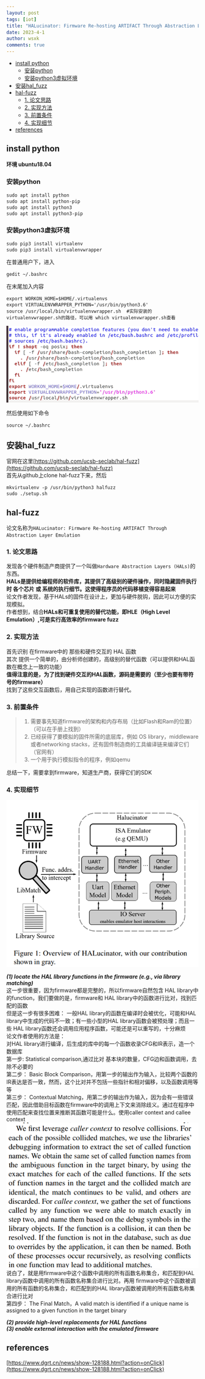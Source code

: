 ```yaml
---
layout: post
tags: [iot]
title: "HALucinator: Firmware Re-hosting ARTIFACT Through Abstraction Layer Emulation"
date: 2023-4-1
author: wsxk
comments: true
---
```


- [install python](#install-python)
  - [安装python](#安装python)
  - [安装python3虚拟环境](#安装python3虚拟环境)
- [安装hal\_fuzz](#安装hal_fuzz)
- [hal-fuzz](#hal-fuzz)
  - [1. 论文思路](#1-论文思路)
  - [2. 实现方法](#2-实现方法)
  - [3. 前置条件](#3-前置条件)
  - [4. 实现细节](#4-实现细节)
- [references](#references)


## install python<br>
**环境 ubuntu18.04**<br>
### 安装python<br>

    sudo apt install python
    sudo apt install python-pip
    sudo apt install python3
    sudo apt install python3-pip

### 安装python3虚拟环境<br>

    sudo pip3 install virtualenv
    sudo pip3 install virtualenvwrapper

在普通用户下，进入

    gedit ~/.bashrc

在末尾加入内容

    export WORKON_HOME=$HOME/.virtualenvs
    export VIRTUALENVWRAPPER_PYTHON='/usr/bin/python3.6'
    source /usr/local/bin/virtualenvwrapper.sh  #实际安装的virtualenvwrapper.sh的路径，可以用 which virtualenvwrapper.sh查看

![](https://raw.githubusercontent.com/wsxk/wsxk_pictures/main/2023-2-18-reverse/20230401132130.png)

然后使用如下命令

    source ~/.bashrc


## 安装hal_fuzz<br>
官网在这里[https://github.com/ucsb-seclab/hal-fuzz](https://github.com/ucsb-seclab/hal-fuzz)<br>
首先从github上clone hal-fuzz下来，然后<br>

    mkvirtualenv -p /usr/bin/python3 halfuzz
    sudo ./setup.sh

## hal-fuzz<br>
论文名称为`HALucinator: Firmware Re-hosting ARTIFACT
Through Abstraction Layer Emulation`<br>
### 1. 论文思路<br>
发现各个硬件制造产商提供了一个叫做`Hardware Abstraction Layers (HALs)`的东西。<br>
**HALs是提供给编程师的软件库，其提供了高级别的硬件操作，同时隐藏固件执行时 各个芯片 或 系统的执行细节。这使得程序员的代码移植变得容易起来**<br>
论文作者发现，基于HALs的固件在设计上，更加与硬件脱钩，因此可以方便的实现模拟。<br>
作者想到，结合**HALs和可重复使用的替代功能，即HLE（High Level Emulation）,可是实行高效率的firmware fuzz**<br>
### 2. 实现方法<br>
首先识别 在firmware中的 那些和硬件交互的 HAL 函数<br>
其次 提供一个简单的，由分析师创建的，高级别的替代函数（可以提供和HAL函数在概念上一致的功能）<br>
**值得注意的是，为了找到硬件交互的HAL函数，源码是需要的（至少也要有带符号的firmware）**<br>
找到了这些交互函数后，用自己实现的函数进行替代。<br>

### 3. 前置条件<br>
> 1. 需要事先知道firmware的架构和内存布局（比如Flash和Ram的位置）（可以在手册上找到）
> 2. 已经获得了要模拟的固件所需的底层库，例如 OS library，middleware或者networking stacks，还有固件制造商的工具编译链来编译它们（官网有）
> 3. 一个用于执行模拟指令的程序，例如qemu

总结一下，需要拿到firmware，知道生产商，获得它们的SDK<br>

### 4. 实现细节<br>
![](https://raw.githubusercontent.com/wsxk/wsxk_pictures/main/2023-2-18-reverse/20230417125459.png)


***(1) locate the HAL library functions in the firmware (e.g., via library matching)*** <br>
这一步很重要，因为firmware都是完整的，所以firmware自然包含 HAL library中的function，我们要做的是，firmware和 HAL library中的函数进行比对，找到匹配的函数<br>
但是这一步有很多困难： 一般HAL library的函数在编译时会被优化，可能和HAL library中生成的代码不一致；有一些小型的HAL library函数会被预处理；而且一些 HAL library函数还会调用应用程序函数，可能还是可以重写的，十分麻烦<br>
论文作者使用的方法是：<br>
对HAL library进行编译，后生成的库中的每一个函数收录CFG和IR表示，造一个数据库<br>
第一步:  Statistical comparison,通过比对 基本块的数量，CFG边和函数调用，去除不必要的<br>
第二步： Basic Block Comparison，用第一步的输出作为输入，比较两个函数的IR表达是否一致，然而，这个比对并不包括一些指针和相对偏移，以及函数调用等等<br>
第三步： Contextual Matching，用第二步的输出作为输入，因为会有一些错误匹配，因此借助目标函数在firmware中的调用上下文来消除歧义。通过在程序中使用匹配来查找位置来推断其函数可能是什么。使用caller context and callee context<br>
![](https://raw.githubusercontent.com/wsxk/wsxk_pictures/main/2023-2-18-reverse/20230417193340.png)
说白了，就是用firmware中这个函数中调用的所有函数名称集合，和匹配到HAL library函数中调用的所有函数名称集合进行比对。再用 firmware中这个函数被调用的所有函数的名称集合，和匹配到的HAL library函数被调用的所有函数名称集合进行比对<br>
第四步： The Final Match，A valid match is identified if a unique
name is assigned to a given function in the target binary<br>

***(2) provide high-level replacements for HAL functions*** <br>
***(3) enable external interaction with the emulated firmware*** <br>


## references<br>
[https://www.dgrt.cn/news/show-128188.html?action=onClick](https://www.dgrt.cn/news/show-128188.html?action=onClick)<br>
